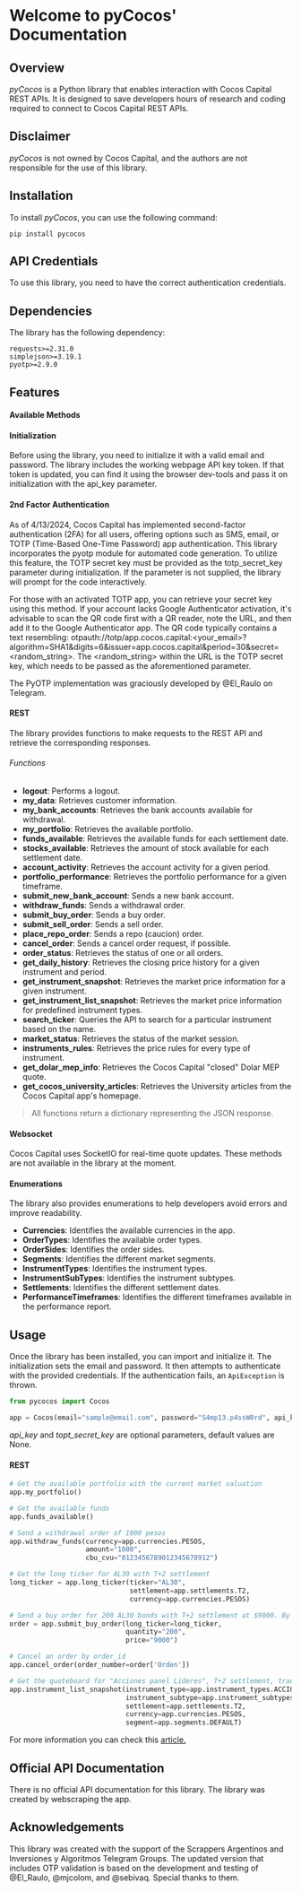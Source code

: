 # Welcome to pyCocos' Documentation

## Overview

*pyCocos* is a Python library that enables interaction with Cocos Capital REST APIs. It is designed to save developers hours of research and coding required to connect to Cocos Capital REST APIs.

## Disclaimer

*pyCocos* is not owned by Cocos Capital, and the authors are not responsible for the use of this library.

## Installation

To install *pyCocos*, you can use the following command:

```shell
pip install pycocos
```

## API Credentials

To use this library, you need to have the correct authentication credentials.

## Dependencies

The library has the following dependency:

```
requests>=2.31.0
simplejson>=3.19.1
pyotp>=2.9.0
```
## Features

#### Available Methods

#### Initialization

Before using the library, you need to initialize it with a valid email and password. The library includes the working webpage API key token. If that token is updated, you can find it using the browser dev-tools and pass it on initialization with the api_key parameter.

#### 2nd Factor Authentication

As of 4/13/2024, Cocos Capital has implemented second-factor authentication (2FA) for all users, offering options such as SMS, email, or TOTP (Time-Based One-Time Password) app authentication. This library incorporates the pyotp module for automated code generation. To utilize this feature, the TOTP secret key must be provided as the totp_secret_key parameter during initialization. If the parameter is not supplied, the library will prompt for the code interactively.

For those with an activated TOTP app, you can retrieve your secret key using this method. If your account lacks Google Authenticator activation, it's advisable to scan the QR code first with a QR reader, note the URL, and then add it to the Google Authenticator app. The QR code typically contains a text resembling: otpauth://totp/app.cocos.capital:<your_email>?algorithm=SHA1&digits=6&issuer=app.cocos.capital&period=30&secret=<random_string>. The <random_string> within the URL is the TOTP secret key, which needs to be passed as the aforementioned parameter.

The PyOTP implementation was graciously developed by @El_Raulo on Telegram.

#### REST

The library provides functions to make requests to the REST API and retrieve the corresponding responses.

###### Functions

- **logout**: Performs a logout.
- **my_data**: Retrieves customer information.
- **my_bank_accounts**: Retrieves the bank accounts available for withdrawal.
- **my_portfolio**: Retrieves the available portfolio.
- **funds_available**: Retrieves the available funds for each settlement date.
- **stocks_available**: Retrieves the amount of stock available for each settlement date.
- **account_activity**: Retrieves the account activity for a given period.
- **portfolio_performance**: Retrieves the portfolio performance for a given timeframe.
- **submit_new_bank_account**: Sends a new bank account.
- **withdraw_funds**: Sends a withdrawal order.
- **submit_buy_order**: Sends a buy order.
- **submit_sell_order**: Sends a sell order.
- **place_repo_order**: Sends a repo (caucion) order.
- **cancel_order**: Sends a cancel order request, if possible.
- **order_status**: Retrieves the status of one or all orders.
- **get_daily_history**: Retrieves the closing price history for a given instrument and period.
- **get_instrument_snapshot**: Retrieves the market price information for a given instrument.
- **get_instrument_list_snapshot**: Retrieves the market price information for predefined instrument types.
- **search_ticker**: Queries the API to search for a particular instrument based on the name.
- **market_status**: Retrieves the status of the market session.
- **instruments_rules**: Retrieves the price rules for every type of instrument.
- **get_dolar_mep_info**: Retrieves the Cocos Capital "closed" Dolar MEP quote.
- **get_cocos_university_articles**: Retrieves the University articles from the Cocos Capital app's homepage.

> All functions return a dictionary representing the JSON response.

#### Websocket

Cocos Capital uses SocketIO for real-time quote updates. These methods are not available in the library at the moment.

#### Enumerations

The library also provides enumerations to help developers avoid errors and improve readability.

- **Currencies**: Identifies the available currencies in the app.
- **OrderTypes**: Identifies the available order types.
- **OrderSides**: Identifies the order sides.
- **Segments**: Identifies the different market segments.
- **InstrumentTypes**: Identifies the instrument types.
- **InstrumentSubTypes**: Identifies the instrument subtypes.
- **Settlements**: Identifies the different settlement dates.
- **PerformanceTimeframes**: Identifies the different timeframes available in the performance report.

## Usage

Once the library has been installed, you can import and initialize it. The initialization sets the email and password. It then attempts to authenticate with the provided credentials. If the authentication fails, an `ApiException` is thrown.

```python
from pycocos import Cocos

app = Cocos(email="sample@email.com", password="S4mp13.p4ssW0rd", api_key="OPTIONAL", topt_secret_key="OPTIONAL")

```

*api_key* and *topt_secret_key* are optional parameters, default values are None.

#### REST

```python
# Get the available portfolio with the current market valuation
app.my_portfolio()

# Get the available funds
app.funds_available()

# Send a withdrawal order of 1000 pesos
app.withdraw_funds(currency=app.currencies.PESOS, 
                   amount="1000", 
                   cbu_cvu="0123456789012345678912")

# Get the long ticker for AL30 with T+2 settlement
long_ticker = app.long_ticker(ticker="AL30", 
                              settlement=app.settlements.T2, 
                              currency=app.currencies.PESOS)

# Send a buy order for 200 AL30 bonds with T+2 settlement at $9000. By default, all orders are *LIMIT* orders.
order = app.submit_buy_order(long_ticker=long_ticker, 
                             quantity="200", 
                             price="9000")

# Cancel an order by order_id
app.cancel_order(order_number=order['Orden'])

# Get the quoteboard for "Acciones panel Lideres", T+2 settlement, traded in Pesos
app.instrument_list_snapshot(instrument_type=app.instrument_types.ACCIONES, 
                             instrument_subtype=app.instrument_subtypes.LIDERES, 
                             settlement=app.settlements.T2, 
                             currency=app.currencies.PESOS, 
                             segment=app.segments.DEFAULT)
```
For more information you can check this [article.](https://medium.com/@nachoherrera/biblioteca-pycocos-a3579721c79e)

## Official API Documentation

There is no official API documentation for this library. The library was created by webscraping the app.

## Acknowledgements

This library was created with the support of the Scrappers Argentinos and Inversiones y Algoritmos Telegram Groups.
The updated version that includes OTP validation is based on the development and testing of @El_Raulo, @mjcolom, and @sebivaq. Special thanks to them.
